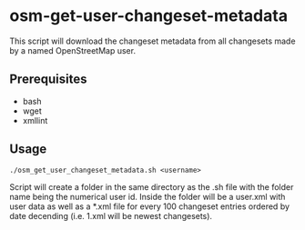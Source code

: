 # osm-get-user-changeset-metadata

This script will download the changeset metadata from all changesets made by a named OpenStreetMap user.

## Prerequisites

 - bash
 - wget
 - xmllint

## Usage

    ./osm_get_user_changeset_metadata.sh <username>

Script will create a folder in the same directory as the .sh file with the folder name being the numerical user id. Inside the folder will be a user.xml with user data as well as a *.xml file for every 100 changeset entries ordered by date decending (i.e. 1.xml will be newest changesets).
